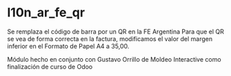 # l10n_ar_fe_qr
Se remplaza el código de barra por un QR en la FE Argentina
Para que el QR se vea de forma correcta en la factura, modificamos el valor del margen inferior en el Formato de Papel A4 a 35,00.

Módulo hecho en conjunto con Gustavo Orrillo de Moldeo Interactive como finalización de curso de Odoo

